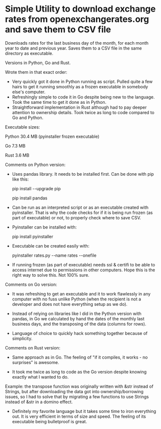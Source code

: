 # Simple Utility to download exchange rates from openexchangerates.org and save them to CSV file

Downloads rates for the last business day of the month, for each month year to date and previous year.
Saves them to a CSV file in the same directory as executable.

Versions in Python, Go and Rust.

Wrote them in that exact order:
- Very quickly got it done in Python running as script. Pulled quite a few hairs to get it running smoothly as a frozen executable in somebody else's computer.
- Refreshingly simple to code it in Go despite being new to the language. Took the same time to get it done as in Python.
- Straightforward implementation in Rust although had to pay deeper attention to ownership details. Took twice as long to code compared to Go and Python.

Executable sizes:

Python 30.4 MB (pyinstaller frozen executable)

Go	7.3 MB

Rust	3.6 MB


Comments on Python version:
- Uses pandas library. It needs to be installed first. Can be done with pip like this:

	pip install --upgrade pip
	
	pip install pandas


- Can be run as an interpreted script or as an executable created with pyinstaller.
That is why the code checks for if it is being run frozen (as part of executable) or not, to properly check where to save CSV.

- Pyinstaller can be installed with:

	pip install pyinstaller


- Executable can be created easily with:

	pyinstaller rates.py --name rates --onefile


- If running frozen (as part of executable) needs ssl & certifi to be able to access internet due to permissions in other computers. Hope this is the right way to solve this. Not 100% sure.


Comments on Go version:
- It was refreshing to get an executable and it to work flawlessly in any computer with no fuss unlike Python (when the recipient is not a developer and does not have everything setup as we do).

- Instead of relying on libraries like I did in the Python version with pandas, in Go we calculated by hand the dates of the monthly last business days, and the transposing of the data (columns for rows).

- Language of choice to quickly hack something together because of simplicity.


Comments on Rust version:
- Same approach as in Go. The feeling of "if it compiles, it works - no surprises" is awesome.

- It took me twice as long to code as the Go version despite knowing exactly what I wanted to do.

Example: the transpose function was originally written with &str instead of Strings, but after downloading the data got into ownership/borrowing issues, so I had to solve that by migrating a few functions to use Strings instead of &str in a domino effect.

- Definitely my favorite language but it takes some time to iron everything out. It is very efficient in terms of size and speed. The feeling of its executable being bulletproof is great.



